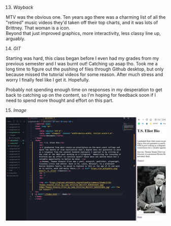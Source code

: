 

13. *Wayback*
 
 MTV was the obvious one.  Ten years ago there was a charming list of all the "retired" music videos they'd taken off their top charts, and it was lots of Brittney.  That woman is a icon.  
Beyond that just improved graphics, more interactivity, less classy line up, arguably.

14. *GIT*

Starting was hard, this class began before I even had my grades from my previous semester and I was burnt out!  Catching up asap tho.  Took me a long time to figure out the pushing of files through Github desktop, but only because missed the tutorial videos for some reason.  After much stress and worry I finally feel like I get it.  Hopefully. 

Probably not spending enough time on responses in my desperation to get back to catching up on the content, so I'm hoping for feedback soon if I need to spend more thought and effort on this part.

15. *Image*

![Screen Shot](images/A4SS.jpg)

